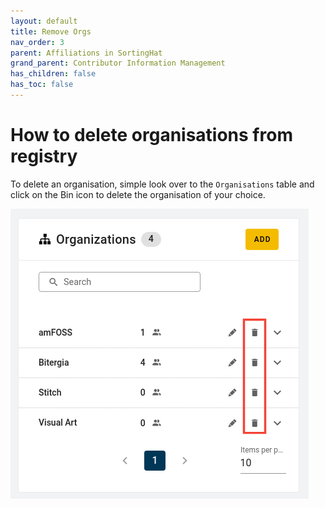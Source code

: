 ```yaml
---
layout: default
title: Remove Orgs
nav_order: 3
parent: Affiliations in SortingHat
grand_parent: Contributor Information Management
has_children: false
has_toc: false
---
```


# How to delete organisations from registry

To delete an organisation, simple look over to the `Organisations` table and click on the Bin icon to delete the organisation of your choice.

![delete-org](./assets/delete-org.png)
